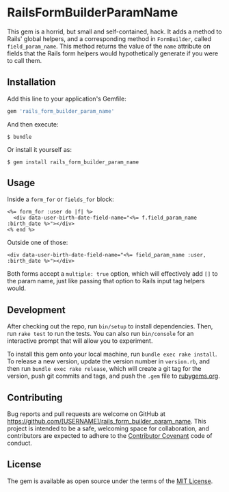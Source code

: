 # RailsFormBuilderParamName

This gem is a horrid, but small and self-contained, hack.  It adds a method to Rails' global helpers, and a corresponding method in `FormBuilder`, called `field_param_name`.  This method returns the value of the `name` attribute on fields that the Rails form helpers would hypothetically generate if you were to call them.

## Installation

Add this line to your application's Gemfile:

```ruby
gem 'rails_form_builder_param_name'
```

And then execute:

    $ bundle

Or install it yourself as:

    $ gem install rails_form_builder_param_name

## Usage

Inside a `form_for` or `fields_for` block:

```erb
<%= form_for :user do |f| %>
  <div data-user-birth-date-field-name="<%= f.field_param_name :birth_date %>"></div>
<% end %>
```

Outside one of those:

```erb
<div data-user-birth-date-field-name="<%= field_param_name :user, :birth_date %>"></div>
```

Both forms accept a `multiple: true` option, which will effectively add `[]` to the param name, just like passing that option to Rails input tag helpers would.

## Development

After checking out the repo, run `bin/setup` to install dependencies. Then, run `rake test` to run the tests. You can also run `bin/console` for an interactive prompt that will allow you to experiment.

To install this gem onto your local machine, run `bundle exec rake install`. To release a new version, update the version number in `version.rb`, and then run `bundle exec rake release`, which will create a git tag for the version, push git commits and tags, and push the `.gem` file to [rubygems.org](https://rubygems.org).

## Contributing

Bug reports and pull requests are welcome on GitHub at https://github.com/[USERNAME]/rails_form_builder_param_name. This project is intended to be a safe, welcoming space for collaboration, and contributors are expected to adhere to the [Contributor Covenant](contributor-covenant.org) code of conduct.


## License

The gem is available as open source under the terms of the [MIT License](http://opensource.org/licenses/MIT).

